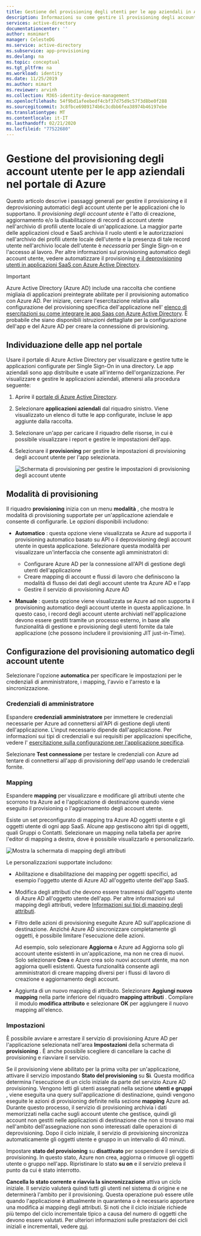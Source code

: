```yaml
---
title: Gestione del provisioning degli utenti per le app aziendali in Azure AD
description: Informazioni su come gestire il provisioning degli account utente per le app aziendali usando Azure Active Directory
services: active-directory
documentationcenter: ''
author: msmimart
manager: CelesteDG
ms.service: active-directory
ms.subservice: app-provisioning
ms.devlang: na
ms.topic: conceptual
ms.tgt_pltfrm: na
ms.workload: identity
ms.date: 11/25/2019
ms.author: mimart
ms.reviewer: arvinh
ms.collection: M365-identity-device-management
ms.openlocfilehash: 54f9bd1afeebedf4cbf37d75d9c57f3d8be0f288
ms.sourcegitcommit: 3c8fbce6989174b6c3cdbb6fea38974b46197ebe
ms.translationtype: MT
ms.contentlocale: it-IT
ms.lasthandoff: 02/21/2020
ms.locfileid: "77522680"
---
```

# <a name="managing-user-account-provisioning-for-enterprise-apps-in-the-azure-portal"></a>Gestione del provisioning degli account utente per le app aziendali nel portale di Azure

Questo articolo descrive i passaggi generali per gestire il provisioning e il deprovisioning automatici degli account utente per le applicazioni che lo supportano. Il *provisioning degli account utente* è l'atto di creazione, aggiornamento e/o la disabilitazione di record di account utente nell'archivio di profili utente locale di un'applicazione. La maggior parte delle applicazioni cloud e SaaS archivia il ruolo utenti e le autorizzazioni nell'archivio dei profili utente locale dell'utente e la presenza di tale record utente nell'archivio locale dell'utente è *necessaria* per Single Sign-on e l'accesso al lavoro. Per altre informazioni sul provisioning automatico degli account utente, vedere automatizzare il provisioning [e il deprovisioning utenti in applicazioni SaaS con Azure Active Directory](user-provisioning.md).

> [!IMPORTANT]
> Azure Active Directory (Azure AD) include una raccolta che contiene migliaia di applicazioni preintegrate abilitate per il provisioning automatico con Azure AD. Per iniziare, cercare l'esercitazione relativa alla configurazione del provisioning specifica dell'applicazione nell' [elenco di esercitazioni su come integrare le app Saas con Azure Active Directory](https://azure.microsoft.com/documentation/articles/active-directory-saas-tutorial-list/). È probabile che siano disponibili istruzioni dettagliate per la configurazione dell'app e del Azure AD per creare la connessione di provisioning.

## <a name="finding-your-apps-in-the-portal"></a>Individuazione delle app nel portale

Usare il portale di Azure Active Directory per visualizzare e gestire tutte le applicazioni configurate per Single Sign-On in una directory. Le app aziendali sono app distribuite e usate all'interno dell'organizzazione. Per visualizzare e gestire le applicazioni aziendali, attenersi alla procedura seguente:

1. Aprire il [portale di Azure Active Directory](https://aad.portal.azure.com).
1. Selezionare **applicazioni aziendali** dal riquadro sinistro. Viene visualizzato un elenco di tutte le app configurate, incluse le app aggiunte dalla raccolta.
1. Selezionare un'app per caricare il riquadro delle risorse, in cui è possibile visualizzare i report e gestire le impostazioni dell'app.
1. Selezionare il **provisioning** per gestire le impostazioni di provisioning degli account utente per l'app selezionata.

   ![Schermata di provisioning per gestire le impostazioni di provisioning degli account utente](./media/configure-automatic-user-provisioning-portal/enterprise-apps-provisioning.png)

## <a name="provisioning-modes"></a>Modalità di provisioning

Il riquadro **provisioning** inizia con un menu **modalità** , che mostra le modalità di provisioning supportate per un'applicazione aziendale e consente di configurarle. Le opzioni disponibili includono:

* **Automatico** : questa opzione viene visualizzata se Azure ad supporta il provisioning automatico basato su API o il deprovisioning degli account utente in questa applicazione. Selezionare questa modalità per visualizzare un'interfaccia che consente agli amministratori di:

  * Configurare Azure AD per la connessione all'API di gestione degli utenti dell'applicazione
  * Creare mapping di account e flussi di lavoro che definiscono la modalità di flusso dei dati degli account utente tra Azure AD e l'app
  * Gestire il servizio di provisioning Azure AD

* **Manuale** : questa opzione viene visualizzata se Azure ad non supporta il provisioning automatico degli account utente in questa applicazione. In questo caso, i record degli account utente archiviati nell'applicazione devono essere gestiti tramite un processo esterno, in base alle funzionalità di gestione e provisioning degli utenti fornite da tale applicazione (che possono includere il provisioning JIT just-in-Time).

## <a name="configuring-automatic-user-account-provisioning"></a>Configurazione del provisioning automatico degli account utente

Selezionare l'opzione **automatica** per specificare le impostazioni per le credenziali di amministratore, i mapping, l'avvio e l'arresto e la sincronizzazione.

### <a name="admin-credentials"></a>Credenziali di amministratore

Espandere **credenziali amministratore** per immettere le credenziali necessarie per Azure ad connettersi all'API di gestione degli utenti dell'applicazione. L'input necessario dipende dall'applicazione. Per informazioni sui tipi di credenziali e sui requisiti per applicazioni specifiche, vedere l' [esercitazione sulla configurazione per l'applicazione specifica](user-provisioning.md).

Selezionare **Test connessione** per testare le credenziali con Azure ad tentare di connettersi all'app di provisioning dell'app usando le credenziali fornite.

### <a name="mappings"></a>Mapping

Espandere **mapping** per visualizzare e modificare gli attributi utente che scorrono tra Azure ad e l'applicazione di destinazione quando viene eseguito il provisioning o l'aggiornamento degli account utente.

Esiste un set preconfigurato di mapping tra Azure AD oggetti utente e gli oggetti utente di ogni app SaaS. Alcune app gestiscono altri tipi di oggetti, quali Gruppi o Contatti. Selezionare un mapping nella tabella per aprire l'editor di mapping a destra, dove è possibile visualizzarlo e personalizzarlo.

![Mostra la schermata di mapping degli attributi](./media/configure-automatic-user-provisioning-portal/enterprise-apps-provisioning-mapping.png)

Le personalizzazioni supportate includono:

* Abilitazione e disabilitazione dei mapping per oggetti specifici, ad esempio l'oggetto utente di Azure AD all'oggetto utente dell'app SaaS.
* Modifica degli attributi che devono essere trasmessi dall'oggetto utente di Azure AD all'oggetto utente dell'app. Per altre informazioni sul mapping degli attributi, vedere [Informazioni sui tipi di mapping degli attributi](customize-application-attributes.md#understanding-attribute-mapping-types).
* Filtro delle azioni di provisioning eseguite Azure AD sull'applicazione di destinazione. Anziché Azure AD sincronizzare completamente gli oggetti, è possibile limitare l'esecuzione delle azioni.

  Ad esempio, solo selezionare **Aggiorna** e Azure ad Aggiorna solo gli account utente esistenti in un'applicazione, ma non ne crea di nuovi. Solo selezionare **Crea** e Azure crea solo nuovi account utente, ma non aggiorna quelli esistenti. Questa funzionalità consente agli amministratori di creare mapping diversi per i flussi di lavoro di creazione e aggiornamento degli account.

* Aggiunta di un nuovo mapping di attributo. Selezionare **Aggiungi nuovo mapping** nella parte inferiore del riquadro **mapping attributi** . Compilare il modulo **modifica attributo** e selezionare **OK** per aggiungere il nuovo mapping all'elenco.

### <a name="settings"></a>Impostazioni

È possibile avviare e arrestare il servizio di provisioning Azure AD per l'applicazione selezionata nell'area **Impostazioni** della schermata di **provisioning** . È anche possibile scegliere di cancellare la cache di provisioning e riavviare il servizio.

Se il provisioning viene abilitato per la prima volta per un'applicazione, attivare il servizio impostando **Stato del provisioning** su **Sì**. Questa modifica determina l'esecuzione di un ciclo iniziale da parte del servizio Azure AD provisioning. Vengono letti gli utenti assegnati nella sezione **utenti e gruppi** , viene eseguita una query sull'applicazione di destinazione, quindi vengono eseguite le azioni di provisioning definite nella sezione **mapping** Azure ad. Durante questo processo, il servizio di provisioning archivia i dati memorizzati nella cache sugli account utente che gestisce, quindi gli account non gestiti nelle applicazioni di destinazione che non si trovano mai nell'ambito dell'assegnazione non sono interessati dalle operazioni di deprovisioning. Dopo il ciclo iniziale, il servizio di provisioning sincronizza automaticamente gli oggetti utente e gruppo in un intervallo di 40 minuti.

Impostare **stato del provisioning** su **disattivato** per sospendere il servizio di provisioning. In questo stato, Azure non crea, aggiorna o rimuove gli oggetti utente o gruppo nell'app. Ripristinare lo stato **su on** e il servizio preleva il punto da cui è stato interrotto.

**Cancella lo stato corrente e riavvia la sincronizzazione** attiva un ciclo iniziale. Il servizio valuterà quindi tutti gli utenti nel sistema di origine e ne determinerà l'ambito per il provisioning. Questa operazione può essere utile quando l'applicazione è attualmente in quarantena o è necessario apportare una modifica ai mapping degli attributi. Si noti che il ciclo iniziale richiede più tempo del ciclo incrementale tipico a causa del numero di oggetti che devono essere valutati. Per ulteriori informazioni sulle prestazioni dei cicli iniziali e incrementali, vedere [qui](application-provisioning-when-will-provisioning-finish-specific-user.md). 
